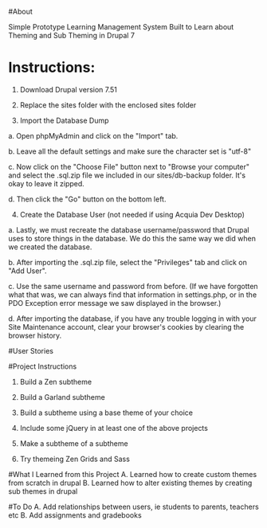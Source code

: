 #About

Simple Prototype Learning Management System Built to Learn about Theming and Sub Theming in Drupal 7

# Instructions:

1. Download Drupal version 7.51

2. Replace the sites folder with the enclosed sites folder

3. Import the Database Dump

  a. Open phpMyAdmin and click on the "Import" tab.

  b. Leave all the default settings and make sure the character set is "utf-8"

  c. Now click on the "Choose File" button next to "Browse your computer" and select the .sql.zip file we included in our sites/db-backup folder. It's okay to leave it zipped.

  d. Then click the "Go" button on the bottom left.

4. Create the Database User (not needed if using Acquia Dev Desktop)

  a. Lastly, we must recreate the database username/password that Drupal uses to store things in the database. We do this the same way we did when we created the database.

  b. After importing the .sql.zip file, select the "Privileges" tab and click on "Add User".

  c. Use the same username and password from before. (If we have forgotten what that was, we can always find that information in settings.php, or in the PDO Exception error message we saw displayed in the browser.)

  d. After importing the database, if you have any trouble logging in with your Site Maintenance account, clear your browser's cookies by clearing the browser history.

#User Stories

#Project Instructions
1.  Build a Zen subtheme

2. Build a Garland subtheme

3. Build a subtheme using a base theme of your choice

4. Include some jQuery in at least one of the above projects

5. Make a subtheme of a subtheme

6. Try themeing Zen Grids and Sass

#What I Learned from this Project
  A. Learned how to create custom themes from scratch in drupal
  B. Learned how to alter existing themes by creating sub themes in drupal


#To Do
 A. Add relationships between users, ie students to parents, teachers etc
 B.  Add assignments and gradebooks
